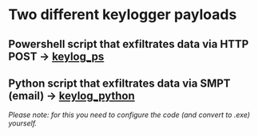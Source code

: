 # Two different keylogger payloads

## Powershell script that exfiltrates data via HTTP POST -> [keylog_ps](keylog_ps/)

## Python script that exfiltrates data via SMPT (email) -> [keylog_python](keylog_python/)
*Please note: for this you need to configure the code (and convert to .exe) yourself.*